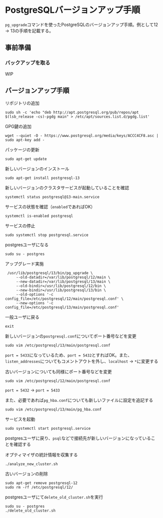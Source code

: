 # PostgreSQLバージョンアップ手順
`pg_upgrade`コマンドを使ったPostgreSQLのバージョンアップ手順。例として12 -> 13の手順を記載する。

## 事前準備

### バックアップを取る
WIP

## バージョンアップ手順

リポジトリの追加
```
sudo sh -c 'echo "deb http://apt.postgresql.org/pub/repos/apt $(lsb_release -cs)-pgdg main" > /etc/apt/sources.list.d/pgdg.list'
```

GPG鍵の追加
```
wget --quiet -O - https://www.postgresql.org/media/keys/ACCC4CF8.asc | sudo apt-key add -
```

パッケージの更新
```
sudo apt-get update
```

新しいバージョンのインストール
```
sudo apt-get install postgresql-13
```

新しいバージョンのクラスタサービスが起動していることを確認
```
systemctl status postgresql@13-main.service 
```

サービスの状態を確認（`enabled`であればOK）
```
systemctl is-enabled postgresql
```

サービスの停止
```
sudo systemctl stop postgresql.service
```

postgresユーザになる
```
sudo su - postgres
```

アップグレード実施
```
 /usr/lib/postgresql/13/bin/pg_upgrade \
     --old-datadir=/var/lib/postgresql/12/main \
     --new-datadir=/var/lib/postgresql/13/main \
     --old-bindir=/usr/lib/postgresql/12/bin \
     --new-bindir=/usr/lib/postgresql/13/bin \
     --old-options '-c config_file=/etc/postgresql/12/main/postgresql.conf' \
     --new-options '-c config_file=/etc/postgresql/13/main/postgresql.conf'
```

一般ユーザに戻る
```
exit
```

新しいバージョンの`postgresql.conf`についてポート番号などを変更
```
sudo vim /etc/postgresql/13/main/postgresql.conf
```
`port = 5433`になっているため、`port = 5432`とすればOK。また、`listen_addresses`についてもコメントアウトを外し、`localhost` -> `*`に変更する

古いバージョンについても同様にポート番号などを変更
```
sudo vim /etc/postgresql/12/main/postgresql.conf
```
`port = 5432` -> `port = 5433`

また、必要であれば`pg_hba.conf`についても新しいファイルに設定を追記する
```
sudo vim /etc/postgresql/13/main/pg_hba.conf
```

サービスを起動
```
sudo systemctl start postgresql.service
```

postgresユーザに戻り、`psql`などで接続先が新しいバージョンになっていることを確認する

オプティマイザの統計情報を収集する
```
./analyze_new_cluster.sh
```

古いバージョンの削除
```
sudo apt-get remove postgresql-12
sudo rm -rf /etc/postgresql/12/
```

postgresユーザにて`delete_old_cluster.sh`を実行
```
sudo su - postgres
./delete_old_cluster.sh
```
